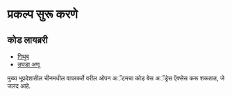 # प्रकल्प सुरू करणे

## कोड लायब्ररी

* [गिथुब](https://github.com/3TiSite)
* [उघडा अणू](https://atomgit.com/orgs/3ti)

मुख्य भूप्रदेशातील चीनमधील वापरकर्ते वरील ओपन अॅटमचा कोड बेस अॅड्रेस ऍक्सेस करू शकतात, जे जलद आहे.
